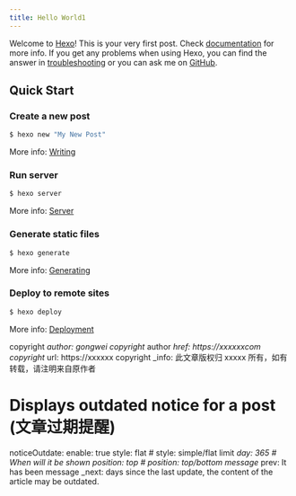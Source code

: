 ```yaml
---
title: Hello World1
---
```


Welcome to [Hexo](https://hexo.io/)! This is your very first post. Check [documentation](https://hexo.io/docs/) for more info. If you get any problems when using Hexo, you can find the answer in [troubleshooting](https://hexo.io/docs/troubleshooting.html) or you can ask me on [GitHub](https://github.com/hexojs/hexo/issues).

## Quick Start

### Create a new post

```bash
$ hexo new "My New Post"
```

More info: [Writing](https://hexo.io/docs/writing.html)

### Run server

```bash
$ hexo server
```

More info: [Server](https://hexo.io/docs/server.html)

### Generate static files

```bash
$ hexo generate
```

More info: [Generating](https://hexo.io/docs/generating.html)

### Deploy to remote sites

```bash
$ hexo deploy
```

More info: [Deployment](https://hexo.io/docs/one-command-deployment.html)

copyright _author: gongwei
copyright_ author _href: https://xxxxxxcom
copyright_ url: https://xxxxxx
copyright \_info: 此文章版权归 xxxxx 所有，如有转载，请注明来自原作者

# Displays outdated notice for a post (文章过期提醒)

noticeOutdate:
enable: true
style: flat # style: simple/flat
limit _day: 365 # When will it be shown
position: top # position: top/bottom
message_ prev: It has been
message \_next: days since the last update, the content of the article may be outdated.
